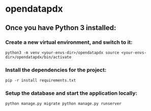 # opendatapdx

## Once you have Python 3 installed:
### Create a new virtual environment, and switch to it:
`
python3 -m venv <your-envs-dir>/opendatapdx
source <your-envs-dir>/opendatapdx/bin/activate
`

### Install the dependencies for the project:
`
pip -r install requirements.txt
`

### Setup the database and start the application locally:
`
python manage.py migrate
python manage.py runserver
`
